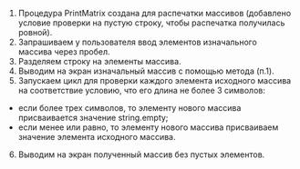 1. Процедура PrintMatrix создана для распечатки массивов (добавлено условие проверки на пустую строку, чтобы распечатка получилась ровной).
2. Запрашиваем у пользователя ввод элементов изначального массива через пробел.
3. Разделяем строку на элементы массива.
4. Выводим на экран изначальный массив с помощью метода (п.1).
5. Запускаем цикл для проверки каждого элемента исходного массива на соответствие условию, что его длина не более 3 символов:
* если более трех символов, то элементу нового массива присваивается значение string.empty;
* если менее или равно, то элементу нового массива присваиваем значение элемента исходного массива.
6. Выводим на экран полученный массив без пустых элементов.